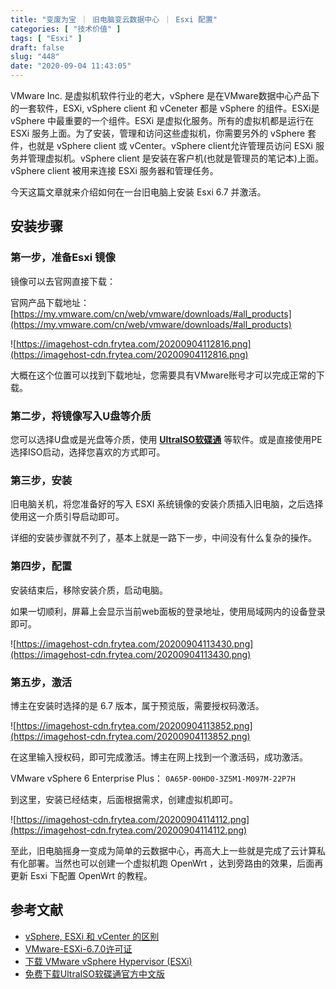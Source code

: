 ```yaml
---
title: "变废为宝 ｜ 旧电脑变云数据中心 ｜ Esxi 配置"
categories: [ "技术价值" ]
tags: [ "Esxi" ]
draft: false
slug: "448"
date: "2020-09-04 11:43:05"
---
```


VMware Inc. 是虚拟机软件行业的老大，vSphere 是在VMware数据中心产品下的一套软件，ESXi, vSphere client 和 vCeneter 都是 vSphere 的组件。ESXi是 vSphere 中最重要的一个组件。ESXi 是虚拟化服务。所有的虚拟机都是运行在 ESXi 服务上面。为了安装，管理和访问这些虚拟机，你需要另外的 vSphere 套件，也就是 vSphere client 或 vCenter。vSphere client允许管理员访问 ESXi 服务并管理虚拟机。vSphere client 是安装在客户机(也就是管理员的笔记本)上面。vSphere client 被用来连接 ESXi 服务器和管理任务。

今天这篇文章就来介绍如何在一台旧电脑上安装 Esxi 6.7 并激活。

## 安装步骤

### 第一步，准备Esxi 镜像

镜像可以去官网直接下载：

官网产品下载地址：[https://my.vmware.com/cn/web/vmware/downloads/#all_products](https://my.vmware.com/cn/web/vmware/downloads/#all_products)

![https://imagehost-cdn.frytea.com/20200904112816.png](https://imagehost-cdn.frytea.com/20200904112816.png)

大概在这个位置可以找到下载地址，您需要具有VMware账号才可以完成正常的下载。

### 第二步，将镜像写入U盘等介质

您可以选择U盘或是光盘等介质，使用 **[UltraISO软碟通](https://cn.ultraiso.net/xiazai.html)** 等软件。或是直接使用PE选择ISO启动，选择您喜欢的方式即可。

### 第三步，安装

旧电脑关机，将您准备好的写入 ESXI 系统镜像的安装介质插入旧电脑，之后选择使用这一介质引导启动即可。

详细的安装步骤就不列了，基本上就是一路下一步，中间没有什么复杂的操作。

### 第四步，配置

安装结束后，移除安装介质，启动电脑。

如果一切顺利，屏幕上会显示当前web面板的登录地址，使用局域网内的设备登录即可。

![https://imagehost-cdn.frytea.com/20200904113430.png](https://imagehost-cdn.frytea.com/20200904113430.png)

### 第五步，激活

博主在安装时选择的是 6.7 版本，属于预览版，需要授权码激活。

![https://imagehost-cdn.frytea.com/20200904113852.png](https://imagehost-cdn.frytea.com/20200904113852.png)

在这里输入授权码，即可完成激活。博主在网上找到一个激活码，成功激活。

VMware vSphere 6 Enterprise Plus：  `0A65P-00HD0-3Z5M1-M097M-22P7H` 

到这里，安装已经结束，后面根据需求，创建虚拟机即可。

![https://imagehost-cdn.frytea.com/20200904114112.png](https://imagehost-cdn.frytea.com/20200904114112.png)

至此，旧电脑摇身一变成为简单的云数据中心，再高大上一些就是完成了云计算私有化部署。当然也可以创建一个虚拟机跑 OpenWrt ，达到旁路由的效果，后面再更新 Esxi 下配置 OpenWrt 的教程。

## 参考文献

- [vSphere, ESXi 和 vCenter 的区别](https://zhuanlan.zhihu.com/p/32873934)
- [VMware-ESXi-6.7.0许可证](https://blog.51cto.com/jameszhan/2314626)
- [下载 VMware vSphere Hypervisor (ESXi)](https://my.vmware.com/cn/web/vmware/downloads/info/slug/datacenter_cloud_infrastructure/vmware_vsphere_hypervisor_esxi/6_5)
- [免费下载UltraISO软碟通官方中文版](https://cn.ultraiso.net/xiazai.html)